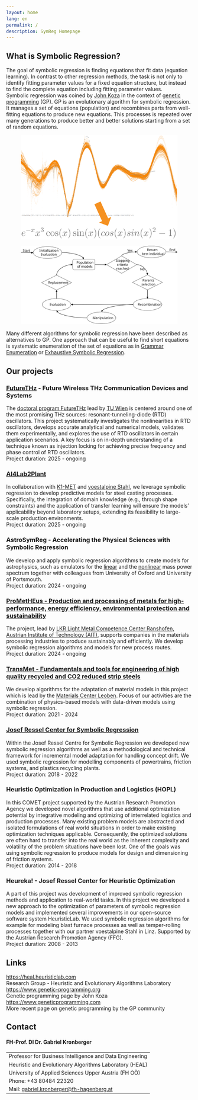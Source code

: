 ```yaml
---
layout: home
lang: en
permalink: /
description: SymReg Homepage
---
```


<section id="info">
    <div class="container">
        <h2 class="section-header">What is Symbolic Regression?</h2>
        <div class=row>
            <div class="col-lg-5 col-md-12">
                <p class="text-justify">
                    The goal of symbolic regression is finding equations that fit data (equation learning). In contrast to other regression methods, the task is not only to identify fitting parameter values for a fixed equation structure, but instead to find the complete equation including fitting parameter values.
                    <br/>
                    Symbolic regression was coined by <a href="https://genetic-programming.org/">John Koza</a> in the context of <a href="https://geneticprogramming.com/">genetic programming</a> (GP). GP is an evolutionary algorithm for symbolic regression. It manages a set of equations (population) and recombines parts from well-fitting equations to produce new equations. This processes is repeated over many generations to produce better and better solutions starting from a set of random equations.
                </p>
            </div>
            <div class="col-lg-7 col-md-12 text-center">
                <figure class="image-box">
                    <img src="/assets/img/symreg-explanation.png" id="symreg-example">
                </figure>
            </div>
        </div>
        <div class="row">
            <div class="col-lg-7 col-md-12 text-center">
                <figure class="image-box">
                    <img src="/assets/img/gp_cycle.svg" id="gp-cycle">
                </figure>
            </div>
            <div class="col-lg-5 col-md-12">
                <p class="text-justify">
                    Many different algorithms for symbolic regression have been described as alternatives to GP. One approach that can be useful to find short equations is systematic enumeration of the set of equations as in <a href="https://arxiv.org/abs/2109.13895">Grammar Enumeration</a> or <a href="https://arxiv.org/abs/2211.11461">Exhaustive Symbolic Regression</a>.
                </p>
            </div>
        </div>
    </div>
</section>

<section id="projects" class="bg-light-grey">
    <div class="container">
        <h2 class="section-header">Our projects</h2>
        <div class="row">
            <div class="col-md-12">
                <h3 class="section-subheading"><a href="https://www.tuwien.at/en/doc/futurethz">FutureTHz</a> - Future Wireless THz Communication Devices and Systems</h3>
                <p class="text-justify">
                The <a href="https://www.tuwien.at/en/doc/futurethz">doctoral program FutureTHz</a> lead by <a href="https://www.tuwien.at/en/">TU Wien</a> is centered around one of the most promising THz sources: resonant-tunneling-diode (RTD) oscillators. This project systematically investigates the nonlinearities in RTD oscillators, develops accurate analytical and numerical models, validates them experimentally, and explores the use of RTD oscillators in certain application scenarios. A key focus is on in-depth understanding of a technique known as injection locking for achieving precise frequency and phase control of RTD oscillators.<br />
                Project duration: 2025 - ongoing<br />
                </p>
            </div>
        </div>
        <div class="row">
            <div class="col-md-12">
                <h3 class="section-subheading"><a href="https://ai4lab2plant.github.io/">AI4Lab2Plant</a></h3>
                <p class="text-justify">
                In collaboration with <a href="https://www.k1-met.com/en/non_comet/ai4lab2plant">K1-MET</a> and <a href="https://www.voestalpine.com/stahl/en/Companies/voestalpine-Stahl-GmbH">voestalpine Stahl</a>, we leverage symbolic regression to develop predictive models for steel casting processes. Specifically, the integration of domain knowledge (e.g., through shape constraints) and the application of transfer learning will ensure the models’ applicability beyond laboratory setups, extending its feasibility to large-scale production environments.<br />
                Project duration: 2025 - ongoing<br />
                </p>
            </div>
        </div>
        <div class="row">
            <div class="col-md-12">
                <h3 class="section-subheading">AstroSymReg - Accelerating the Physical Sciences with Symbolic Regression</h3>
                <p class="text-justify">
                We develop and apply symbolic regression algorithms to create models for astrophysics, such as emulators for the <a href="https://arxiv.org/abs/2311.15865">linear</a> and the <a href="https://arxiv.org/abs/2402.17492">nonlinear</a> mass power spectrum together with colleagues from University of Oxford and University of Portsmouth.<br />
                Project duration: 2024 - ongoing<br />
                </p>
            </div>
        </div>
        <div class="row">
            <div class="col-md-12">
                <h3 class="section-subheading"><a href="https://www.ait.ac.at/en/research-topics/forming-technologies/projects/prometheus">ProMetHEus - Production and processing of metals for high-performance, energy efficiency, environmental protection and sustainability</a></h3>
                <p class="text-justify">
                The project, lead by <a href="https://www.ait.ac.at/en/about-the-ait/center/center-for-transport-technologies/lkr-leichtmetallkompetenzzentrum-ranshofen">LKR Light Metal Competence Center Ranshofen, Austrian Institute of Technology (AIT)</a>, supports companies in the materials processing industries to produce sustainably and efficiently. We develop symbolic regression algorithms and models for new process routes.<br />
                Project duration: 2024 - ongoing<br />
                </p>
            </div>
        </div>
        <div class="row">
            <div class="col-md-12">
                <h3 class="section-subheading"><a href="https://www.mcl.at/en/funding-programs/comet/areas/#c1467">TransMet - Fundamentals and tools for engineering of high quality recycled and CO2 reduced strip steels</a></h3>
                <p class="text-justify">
                We develop algorithms for the adaptation of material models in this project which is lead by the <a href="https://mcl.at">Materials Center Leoben</a>. Focus of our activities are the combination of physics-based models with data-driven models using symbolic regression.<br />
                Project duration: 2021 - 2024<br />
                </p>
            </div>
        </div>
        <div class="row">
            <div class="col-md-12">
                <h3 class="section-subheading"><a href="https://www.cdg.ac.at/en/research-units/labor/symbolic-regression">Josef Ressel Center for Symbolic Regression</a></h3>
                <p class="text-justify">
                Within the Josef Ressel Centre for Symbolic Regression we developed new symbolic regression algorithms as well as a methodological and technical framework for incremental model adaptation for handling concept drift. We used symbolic regression for modelling components of powertrains, friction systems, and plastics recycling plants. <br />
                Project duration: 2018 - 2022<br/>
                </p>
            </div>
        </div>
	        <div class="row">
            <div class="col-md-12">
                <h3 class="section-subheading"><a href="https://heal.heuristiclab.com/projects/hopl"></a>Heuristic Optimization in Production and Logistics (HOPL)</h3>
                <p class="text-justify">In this COMET project supported by the Austrian Research Promotion Agency we developed novel algorithms that use additional optimization potential by integrative modeling and optimizing of interrelated logistics and production processes. Many existing problem models are abstracted and isolated formulations of real world situations in order to make existing optimization techniques applicable. Consequently, the optimized solutions are often hard to transfer into the real world as the inherent complexity and volatility of the problem situations have been lost.
One of the goals was using symbolic regression to produce models for design and dimensioning of friction systems.
		  <br />
                Project duration: 2014 - 2018<br />
                </p>
            </div>
        </div>
        <div class="row">
            <div class="col-md-12">
                <h3 class="section-subheading">Heureka! - Josef Ressel Center for Heuristic Optimization</h3>
                <p class="text-justify">
                    A part of this project was development of improved symbolic regression methods and application to real-world tasks.
                    In this project we developed a new approach to the optimization of parameters of symbolic regression models and implemented several improvements in our open-source software system HeuristicLab.
                    We used symbolic regression algorithms for example for modeling blast furnace processes as well as temper-rolling processes together with our partner voestalpine Stahl in Linz.
                    Supported by the Austrian Research Promotion Agency (FFG).<br />
                Project duration: 2008 - 2013<br />
                </p>
            </div>
        </div>
	<!-- template:
        <div class="row">
            <div class="col-md-12">
                <h3 class="section-subheading"><a href="XXX"></a>XXX</h3>
                <p class="text-justify">
		  XXX<br />
                Project duration: XXXX - XXXX<br />
                </p>
            </div>
        </div>
-->
    </div>
</section>
<section id="links">
    <div class="container">
        <h2 class="section-header">Links</h2>
        <div class="row">
            <div class="col-md-4">
                <a href="https://heal.heuristiclab.com" target="_blank">https://heal.heuristiclab.com</a>
            </div>
            <div class="col-md-8">Research Group - Heuristic and Evolutionary Algorithms Laboratory</div>
        </div>
        <div class="row">
            <div class="col-md-4">
                <a href="https://www.genetic-programming.org" target="_blank">https://www.genetic-programming.org</a>
            </div>
            <div class="col-md-8">Genetic programming page by John Koza</div>
        </div>
        <div class="row">
            <div class="col-md-4">
                <a href="https://www.geneticprogramming.com" target="_blank">https://www.geneticprogramming.com</a>
            </div>
            <div class="col-md-8">More recent page on genetic programming by the GP community</div>
        </div>
    </div>
</section>
<section id="contact" class="bg-brand-secondary">
    <div class="container">
        <h2 class="section-header">Contact</h2>
        <div class="row d-flex">
            <div class="col-lg-6">
                <div class="contact-container">
                    <h4>FH-Prof. DI Dr. Gabriel Kronberger</h4>
                    <table class="contact-table">
                        <tbody>
                            <tr>
                                <td>Professor for Business Intelligence and Data Engineering</td>
                            </tr>
                            <tr>
                                <td>Heuristic and Evolutionary Algorithms Laboratory (HEAL)</td>
                            </tr>
                            <tr>
                                <td>University of Applied Sciences Upper Austria (FH OÖ)</td>
                            </tr>
                            <tr>
                                <td>Phone: +43 80484 22320</td>
                            </tr>
                            <tr>
                                <td>Mail: <a href="mailto:gabriel.kronberger@fh-hagenberg.at">gabriel.kronberger@fh-hagenberg.at</a></td>
                            </tr>
                        </tbody>
                    </table>
                </div>
            </div>
            <div class="col-lg-6 d-none d-md-block">
                <div id="map-container">
                    <div id="map"></div>
                </div>
            </div>
        </div>
    </div>
</section>
